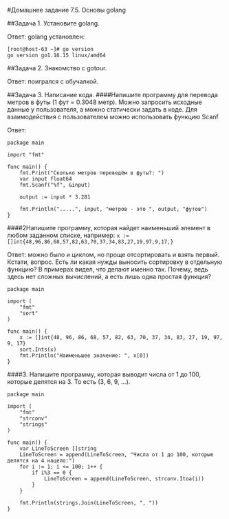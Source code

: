#Домашнее задание 7.5. Основы golang

##Задача 1. Установите golang.

Ответ:
golang установлен:
```text
[root@host-63 ~]# go version
go version go1.16.15 linux/amd64
```

##Задача 2. Знакомство с gotour.

Ответ: поигрался с обучалкой.

##Задача 3. Написание кода.
####Напишите программу для перевода метров в футы (1 фут = 0.3048 метр). Можно запросить исходные данные у пользователя, а можно статически задать в коде. Для взаимодействия с пользователем можно использовать функцию Scanf

Ответ:
```text
package main

import "fmt"

func main() {
	fmt.Print("Сколько метров переведём в футы?: ")
	var input float64
	fmt.Scanf("%f", &input)

	output := input * 3.281

	fmt.Println(".....", input, "метров - это ", output, "футов")
}
```

####2Напишите программу, которая найдет наименьший элемент в любом заданном списке, например:
`x := []int{48,96,86,68,57,82,63,70,37,34,83,27,19,97,9,17,}`

Ответ:
можно было и циклом, но проще отсортировать и взять первый. Кстати, вопрос. Есть ли какая нужды выносить сортировку в отдельную функцию? В примерах видел, что делают именно так. Почему, ведь здесь нет сложных вычислений, а есть лишь одна простая функция? 
```text
package main

import (
	"fmt"
	"sort"
)

func main() {
	x := []int{48, 96, 86, 68, 57, 82, 63, 70, 37, 34, 83, 27, 19, 97, 9, 17}
	sort.Ints(x)
	fmt.Println("Наименьшее значение: ", x[0])
}
```

####3. Напишите программу, которая выводит числа от 1 до 100, которые делятся на 3. То есть (3, 6, 9, …).
```text
package main

import (
	"fmt"
	"strconv"
	"strings"
)

func main() {
	var LineToScreen []string
	LineToScreen = append(LineToScreen, "Числа от 1 до 100, которые делятся на 4 нацело:")
	for i := 1; i <= 100; i++ {
		if i%3 == 0 {
			LineToScreen = append(LineToScreen, strconv.Itoa(i))
		}
	}

	fmt.Println(strings.Join(LineToScreen, ", "))
}
```
